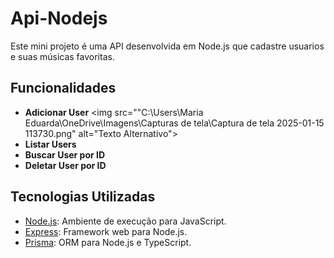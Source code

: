 # Api-Nodejs

Este mini projeto é uma API desenvolvida em Node.js que cadastre usuarios e suas músicas favoritas.

## Funcionalidades

- **Adicionar User**
<img src=""C:\Users\Maria Eduarda\OneDrive\Imagens\Capturas de tela\Captura de tela 2025-01-15 113730.png" alt="Texto Alternativo">
- **Listar Users**
- **Buscar User por ID**
- **Deletar User por ID**

## Tecnologias Utilizadas

- [Node.js](https://nodejs.org/): Ambiente de execução para JavaScript.
- [Express](https://expressjs.com/): Framework web para Node.js.
- [Prisma](https://www.prisma.io/): ORM para Node.js e TypeScript.
